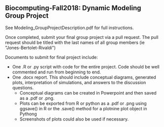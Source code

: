 ## Biocomputing-Fall2018: Dynamic Modeling Group Project

See Modeling_GroupProjectDescription.pdf for full instructions.

Once completed, submit your final group project via a pull request. The pull request should be titled with the last names of all group members (ie "Jones-Bertolet-Rivaldi")

Documents to submit for final project include:
- One .R or .py script with code for the entire project. Code should be well commented and run from beginning to end. 
- One .docx report. This should include conceptual diagrams, generated plots, interpretation of simulations, and answers to the discussion questions. 
  - Conceptual diagrams can be created in Powerpoint and then saved as a .pdf or .png. 
  - Plots can be exported from R or python as a .pdf or .png using ggsave() in R or the .save() method for a plotnine plot object in Pythong
  - Screenshots of plots could also be used if necessary. 
